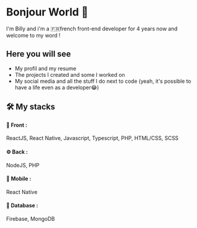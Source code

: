 # Bonjour World 👋

I'm Billy and i'm a 🇫🇷french front-end developer for 4 years now and welcome to my word !

## Here you will see

- My profil and my resume
- The projects I created and some I worked on 
- My social media and all the stuff I do next to code (yeah, it's possible to have a life even as a developer😂)



## 🛠 My stacks

#### 🎨 Front :
ReactJS, React Native, Javascript, Typescript, PHP, HTML/CSS, SCSS

#### ⚙️ Back :
NodeJS, PHP

#### 📱 Mobile :
React Native

#### 💾 Database :
Firebase, MongoDB
